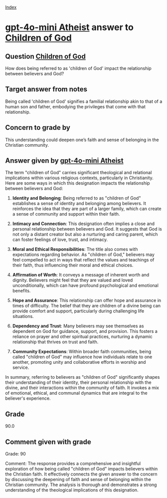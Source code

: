 
[Index](../../index.md)
# [gpt-4o-mini Atheist](../../answering_models/gpt-4o-mini_Atheist.md) answer to [Children of God](../../questions/Children_of_God.md)

## Question [Children of God](../../questions/Children_of_God.md)
How does being referred to as 'children of God' impact the relationship between believers and God?

## Target answer from notes
Being called 'children of God' signifies a familial relationship akin to that of a human son and father, embodying the privileges that come with that relationship.

## Concern to grade by
This understanding could deepen one’s faith and sense of belonging in the Christian community.

## Answer given by [gpt-4o-mini Atheist](../../answering_models/gpt-4o-mini_Atheist.md)
The term "children of God" carries significant theological and relational implications within various religious contexts, particularly in Christianity. Here are some ways in which this designation impacts the relationship between believers and God:

1. **Identity and Belonging**: Being referred to as "children of God" establishes a sense of identity and belonging among believers. It reinforces the idea that they are part of a larger family, which can create a sense of community and support within their faith.

2. **Intimacy and Connection**: This designation often implies a close and personal relationship between believers and God. It suggests that God is not only a distant creator but also a nurturing and caring parent, which can foster feelings of love, trust, and intimacy.

3. **Moral and Ethical Responsibilities**: The title also comes with expectations regarding behavior. As "children of God," believers may feel compelled to act in ways that reflect the values and teachings of their faith, thus influencing their moral and ethical choices.

4. **Affirmation of Worth**: It conveys a message of inherent worth and dignity. Believers might feel that they are valued and loved unconditionally, which can have profound psychological and emotional benefits.

5. **Hope and Assurance**: This relationship can offer hope and assurance in times of difficulty. The belief that they are children of a divine being can provide comfort and support, particularly during challenging life situations.

6. **Dependency and Trust**: Many believers may see themselves as dependent on God for guidance, support, and provision. This fosters a reliance on prayer and other spiritual practices, nurturing a dynamic relationship that thrives on trust and faith.

7. **Community Expectations**: Within broader faith communities, being called "children of God" may influence how individuals relate to one another, promoting unity and collaborative efforts in worship and service.

In summary, referring to believers as "children of God" significantly shapes their understanding of their identity, their personal relationship with the divine, and their interactions within the community of faith. It invokes a mix of emotional, ethical, and communal dynamics that are integral to the believer's experience.

## Grade
90.0

## Comment given with grade
Grade: 90

Comment: The response provides a comprehensive and insightful exploration of how being called "children of God" impacts believers within the Christian faith. It effectively connects the given answer to the concern by discussing the deepening of faith and sense of belonging within the Christian community. The analysis is thorough and demonstrates a strong understanding of the theological implications of this designation.
